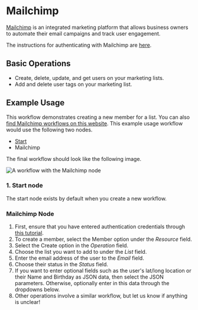 # Mailchimp

[Mailchimp](https://mailchimp.com/) is an integrated marketing platform that allows business owners to automate their email campaigns and track user engagement.

The instructions for authenticating with Mailchimp are [here](../../../credentials/MailChimp).

## Basic Operations

- Create, delete, update, and get users on your marketing lists.
- Add and delete user tags on your marketing list.

## Example Usage

This workflow demonstrates creating a new member for a list. You can also [find Mailchimp workflows on this website](https://n8n.io/integrations/n8n-nodes-base.mailchimp). This example usage workflow would use the following two nodes.

- [Start](../../core-nodes/Start)
- Mailchimp

The final workflow should look like the following image.

![A workflow with the Mailchimp node](https://i.imgur.com/N5GENUn.png)

### 1. Start node

The start node exists by default when you create a new workflow.

### Mailchimp Node

1. First, ensure that you have entered authentication credentials through [this tutorial](../../../credentials/MailChimp).
2. To create a member, select the Member option under the *Resource* field.
3. Select the Create option in the *Operation* field.
4. Choose the list you want to add to under the *List* field.
5. Enter the email address of the user to the *Email* field.
6. Choose their status in the *Status* field.
7. If you want to enter optional fields such as the user's lat/long location or their Name and Birthday as JSON data, then select the JSON parameters. Otherwise, optionally enter in this data through the dropdowns below.
8. Other operations involve a similar workflow, but let us know if anything is unclear!
